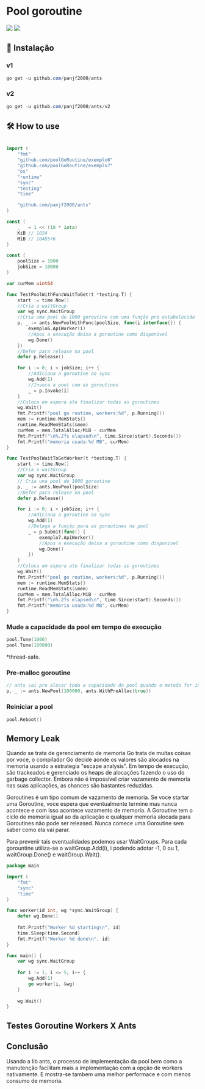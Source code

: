 # Pool goroutine
![](images/differencesThreadXGoroutine.png)
![](images/antsGoRoutineWithoutBG.png)

## 🧰 Instalação

### v1

``` powershell
go get -u github.com/panjf2000/ants
```

### v2

```powershell
go get -u github.com/panjf2000/ants/v2
```

## 🛠 How to use

``` go

import (
	"fmt"
	"github.com/poolGoRoutine/exemplo6"
	"github.com/poolGoRoutine/exemplo7"
	"os"
	"runtime"
	"sync"
	"testing"
	"time"

	"github.com/panjf2000/ants"
)

const (
	_   = 1 << (10 * iota)
	KiB // 1024
	MiB // 1048576
)

const (
	poolSize = 1000
	jobSize = 10000
)

var curMem uint64

func TestPoolWithFuncWaitToGet(t *testing.T) {
	start := time.Now()
	//Cria a waitGroup 
	var wg sync.WaitGroup
	//Cria uma pool de 1000 goroutine com uma função pre estabelecida
	p, _ := ants.NewPoolWithFunc(poolSize, func(i interface{}) {
		exemplo6.ApiWorker(i)
		//Apos a execução deixa a goroutine como disponivel
		wg.Done()
	})
	//Defer para release na pool
	defer p.Release()

	for i := 0; i < jobSize; i++ {
		//Adiciona a goroutine ao sync
		wg.Add(1)
		//Invoca a pool com as goroutines
		_ = p.Invoke(i)
	}
	//Coloca em espera ate finalizar todas as goroutines
	wg.Wait()
	fmt.Printf("pool go routine, workers:%d", p.Running())
	mem := runtime.MemStats{}
	runtime.ReadMemStats(&mem)
	curMem = mem.TotalAlloc/MiB - curMem
	fmt.Printf("\n%.2fs elapsed\n", time.Since(start).Seconds())
	fmt.Printf("memoria usada:%d MB", curMem)
}

func TestPoolWaitToGetWorker(t *testing.T) {
	start := time.Now()
	//Cria a waitGroup 
	var wg sync.WaitGroup
	// Cria uma pool de 1000 goroutine
	p, _ := ants.NewPool(poolSize)
	//Defer para release na pool
	defer p.Release()

	for i := 0; i < jobSize; i++ {
		//Adiciona a goroutine ao sync
		wg.Add(1)
		//Delega a função para as goroutines na pool
		_ = p.Submit(func() {
			exemplo7.ApiWorker()
			//Apos a execução deixa a goroutine como disponivel
			wg.Done()
		})
	}
	//Coloca em espera ate finalizar todas as goroutines
	wg.Wait()
	fmt.Printf("pool go routine, workers:%d", p.Running())
	mem := runtime.MemStats{}
	runtime.ReadMemStats(&mem)
	curMem = mem.TotalAlloc/MiB - curMem
	fmt.Printf("\n%.2fs elapsed\n", time.Since(start).Seconds())
	fmt.Printf("memoria usada:%d MB", curMem)
}
```

### Mude a capacidade da pool em tempo de execução

``` go
pool.Tune(1000) 
pool.Tune(100000) 
```

*thread-safe.

### Pre-malloc goroutine 

```go
// ants vai pre alocar toda a capacidade da pool quando o metodo for invocado
p, _ := ants.NewPool(100000, ants.WithPreAlloc(true))
```

### Reiniciar a pool

```go
pool.Reboot()
```

## Memory Leak

Quando se trata de gerenciamento de memoria Go trata de muitas coisas por voce, o compilador Go decide aonde os valores são alocados na memoria usando a estrategia "escape analysis". Em tempo de execução, são trackeados e gerenciado os heaps de alocações fazendo o uso do garbage collector. Embora não é impossivel criar vazamento de memoria nas suas aplicações, as chances são bastantes reduzidas.

Goroutines é um tipo comum de vazamento de memoria. Se voce startar uma Goroutine, voce espera que eventualmente termine mas nunca acontece e com isso acontece vazamento de memoria. A Goroutine tem o ciclo de memoria igual ao da aplicação e qualquer memoria alocada para Goroutines não pode ser released. Nunca comece uma Goroutine sem saber como ela vai parar.

Para prevenir tais eventualidades podemos usar WaitGroups. Para cada gorountine utiliza-se o waitGroup.Add(i), i podendo adotar -1, 0 ou 1, waitGroup.Done() e waitGroup.Wait(). 

```go
package main

import (
    "fmt"
    "sync"
    "time"
)

func worker(id int, wg *sync.WaitGroup) {
    defer wg.Done()
    
    fmt.Printf("Worker %d starting\n", id)
    time.Sleep(time.Second)
    fmt.Printf("Worker %d done\n", id)
}

func main() {
    var wg sync.WaitGroup
    
    for i := 1; i <= 5; i++ {
        wg.Add(1)
        go worker(i, &wg)
    }
    
    wg.Wait()
}
```

## Testes Goroutine Workers X Ants 

## Conclusão
Usando a lib ants, o processo de implementação da pool bem como a manutenção facilitam mais a implementação com a opção de workers nativamente. E mostra-se tambem uma melhor performace e com menos consumo de memoria. 
